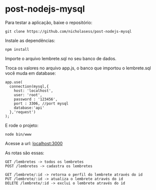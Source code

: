 # post-nodejs-mysql


Para testar a aplicação, baixe o repositório:
```
git clone https://github.com/nicholasess/post-nodejs-mysql
```
Instale as dependências:
```
npm install
```

Importe o arquivo lembrete.sql no seu banco de dados.

Troca os valores no arquivo app.js, o banco que importou o lembrete.sql você muda em database:
```
app.use(
  connection(mysql,{
    host: 'localhost',
    user: 'root',
    password : '123456',
    port : 3306, //port mysql
    database:'api'
  },'request')
);
```
E rode o projeto:
```
node bin/www
```

Acesse a url:
[localhost:3000](http://localhost:3000)

As rotas são essas:
```
GET /lembretes -> todos os lembretes
POST /lembretes -> cadastra os lembretes

GET /lembrete/:id -> retorna o perfil do lembrete através do id
PUT /lembrete/:id -> atualiza o lembrete através do id
DELETE /lembrete/:id -> exclui o lembrete através do id
```
